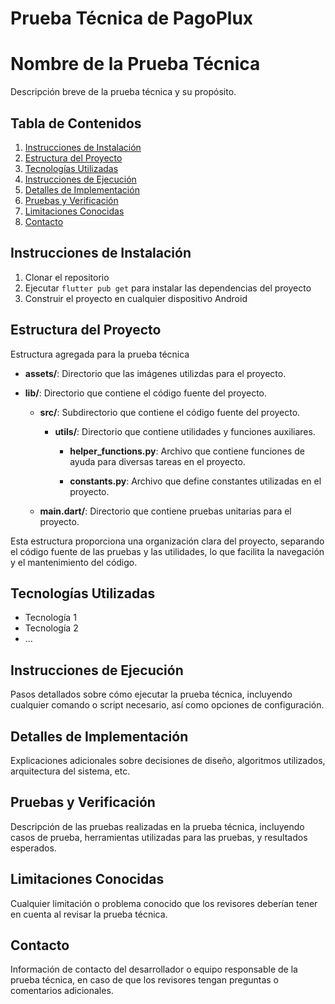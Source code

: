 # Prueba Técnica de PagoPlux

# Nombre de la Prueba Técnica

Descripción breve de la prueba técnica y su propósito.

## Tabla de Contenidos

1. [Instrucciones de Instalación](#instrucciones-de-instalación)
2. [Estructura del Proyecto](#estructura-del-proyecto)
3. [Tecnologías Utilizadas](#tecnologías-utilizadas)
4. [Instrucciones de Ejecución](#instrucciones-de-ejecución)
5. [Detalles de Implementación](#detalles-de-implementación)
6. [Pruebas y Verificación](#pruebas-y-verificación)
7. [Limitaciones Conocidas](#limitaciones-conocidas)
8. [Contacto](#contacto)

## Instrucciones de Instalación

1. Clonar el repositorio
2. Ejecutar `flutter pub get` para instalar las dependencias del proyecto
3. Construir el proyecto en cualquier dispositivo Android

## Estructura del Proyecto

Estructura agregada para la prueba técnica

- **assets/**: Directorio que las imágenes utilizdas para el proyecto.

- **lib/**: Directorio que contiene el código fuente del proyecto.
    
  - **src/**: Subdirectorio que contiene el código fuente del proyecto.

    - **utils/**: Directorio que contiene utilidades y funciones auxiliares.

        - **helper_functions.py**: Archivo que contiene funciones de ayuda para diversas tareas en el proyecto.

        - **constants.py**: Archivo que define constantes utilizadas en el proyecto.

  - **main.dart/**: Directorio que contiene pruebas unitarias para el proyecto.



Esta estructura proporciona una organización clara del proyecto, separando el código fuente de las pruebas y las utilidades, lo que facilita la navegación y el mantenimiento del código.


## Tecnologías Utilizadas

- Tecnología 1
- Tecnología 2
- ...

## Instrucciones de Ejecución

Pasos detallados sobre cómo ejecutar la prueba técnica, incluyendo cualquier comando o script necesario, así como opciones de configuración.

## Detalles de Implementación

Explicaciones adicionales sobre decisiones de diseño, algoritmos utilizados, arquitectura del sistema, etc.

## Pruebas y Verificación

Descripción de las pruebas realizadas en la prueba técnica, incluyendo casos de prueba, herramientas utilizadas para las pruebas, y resultados esperados.

## Limitaciones Conocidas

Cualquier limitación o problema conocido que los revisores deberían tener en cuenta al revisar la prueba técnica.

## Contacto

Información de contacto del desarrollador o equipo responsable de la prueba técnica, en caso de que los revisores tengan preguntas o comentarios adicionales.
